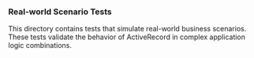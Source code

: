 ### Real-world Scenario Tests

This directory contains tests that simulate real-world business scenarios. These tests validate the behavior of ActiveRecord in complex application logic combinations.
